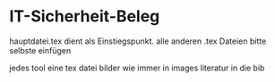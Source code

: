 IT-Sicherheit-Beleg
===================

hauptdatei.tex dient als Einstiegspunkt. alle anderen .tex Dateien bitte selbste einfügen

jedes tool eine tex datei
bilder wie immer in images
literatur in die bib